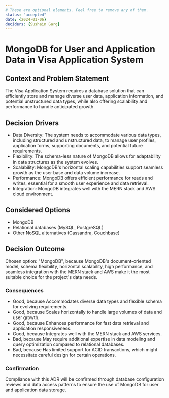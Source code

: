 ```yaml
---
# These are optional elements. Feel free to remove any of them.
status: "accepted"
date: {2024-01-06}
deciders: {Sushain Garg}
---
```

# MongoDB for User and Application Data in Visa Application System

## Context and Problem Statement

The Visa Application System requires a database solution that can efficiently store and manage diverse user data, application information, and potential unstructured data types, while also offering scalability and performance to handle anticipated growth.

<!-- This is an optional element. Feel free to remove. -->
## Decision Drivers

* Data Diversity: The system needs to accommodate various data types, including structured and unstructured data, to manage user profiles, application forms, supporting documents, and potential future requirements.
* Flexibility: The schema-less nature of MongoDB allows for adaptability in data structures as the system evolves.
* Scalability: MongoDB's horizontal scaling capabilities support seamless growth as the user base and data volume increase.
* Performance: MongoDB offers efficient performance for reads and writes, essential for a smooth user experience and data retrieval.
* Integration: MongoDB integrates well with the MERN stack and AWS cloud environment.

## Considered Options

* MongoDB
* Relational databases (MySQL, PostgreSQL)
* Other NoSQL alternatives (Cassandra, Couchbase)

## Decision Outcome

Chosen option: "MongoDB", because
MongoDB's document-oriented model, schema flexibility, horizontal scalability, high performance, and seamless integration with the MERN stack and AWS make it the most suitable choice for the project's data needs.

<!-- This is an optional element. Feel free to remove. -->
### Consequences

* Good, because Accommodates diverse data types and flexible schema for evolving requirements.
* Good, because Scales horizontally to handle large volumes of data and user growth.
* Good, because Enhances performance for fast data retrieval and application responsiveness.
* Good, because Integrates well with the MERN stack and AWS services.
* Bad, because May require additional expertise in data modeling and query optimization compared to relational databases.
* Bad, because Has limited support for ACID transactions, which might necessitate careful design for certain operations.


### Confirmation

Compliance with this ADR will be confirmed through database configuration reviews and data access patterns to ensure the use of MongoDB for user and application data storage.
